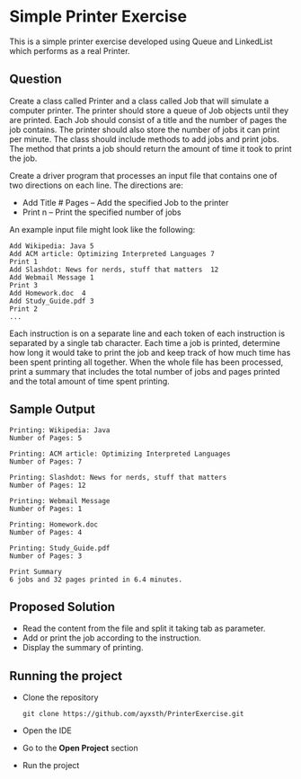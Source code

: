 # Simple Printer Exercise
This is a simple printer exercise developed using Queue and LinkedList which performs as a real Printer.

## Question
Create a class called Printer and a class called Job that will simulate a computer printer. The printer should store a queue of Job objects until they are printed. Each Job should consist of a title and the number of pages the job contains. The printer should also store the number of jobs it can print per minute. The class should include methods to add jobs and print jobs. The method that prints a job should return the amount of time it took to print the job.

Create a driver program that processes an input file that contains one of two directions on each line. The directions
are: 

- Add Title # Pages – Add the specified Job to the printer
- Print n – Print the specified number of jobs

An example input file might look like the following:

  ```
  Add Wikipedia: Java 5
  Add ACM article: Optimizing Interpreted Languages 7
  Print 1
  Add Slashdot: News for nerds, stuff that matters  12
  Add Webmail Message 1
  Print 3
  Add Homework.doc  4
  Add Study_Guide.pdf 3
  Print 2
  ...
  ```

Each instruction is on a separate line and each token of each instruction is separated by a single tab character. Each time a job is printed, determine how long it would take to print the job and keep track of how much time has been spent printing all together. When the whole file has been processed, print a summary that includes the total number of jobs and pages printed and the total amount of time spent printing.

## Sample Output
  ```
  Printing: Wikipedia: Java
  Number of Pages: 5

  Printing: ACM article: Optimizing Interpreted Languages
  Number of Pages: 7

  Printing: Slashdot: News for nerds, stuff that matters
  Number of Pages: 12

  Printing: Webmail Message 
  Number of Pages: 1

  Printing: Homework.doc
  Number of Pages: 4

  Printing: Study_Guide.pdf
  Number of Pages: 3

  Print Summary
  6 jobs and 32 pages printed in 6.4 minutes.
  ```

## Proposed Solution
- Read the content from the file and split it taking tab as parameter.
- Add or print the job according to the instruction.
- Display the summary of printing.

## Running the project

- Clone the repository

  ``git clone https://github.com/ayxsth/PrinterExercise.git``
- Open the IDE
- Go to the **Open Project** section
- Run the project